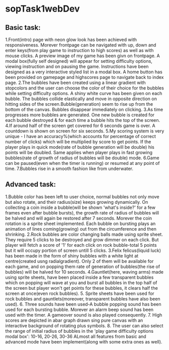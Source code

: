 # sopTask1webDev
## Basic task:
1.Front(intro) page with neon glow look has been achieved with responsiveness. Morever frontpage can be navigated with up, down and enter keys(from play game to instruction to high scores) as well as with mouse clicks. A preview image of my game has been givn on frontpage.
A modal box(fully self designed) will appear for setting difficulty options, viewing instruction and on pausing the game. Instructions have been designed as a very interactive styled list in a modal box. A home button has been provided on gamepage and highscores page to navigate back to index page.
2.The bubbles have been created using a linear gradient with stopcolors and the user can choose the color of their choice for the bubbles
while setting difficulty options. A shiny white curve has been given on each bubble. The bubbles collide elastically and move in opposite direction on hitting sides of the screen.Bubble(generation) seem to rise up from the bottom of the canvas. Bubbles disappear immediately on clicking.
3.As time progresses more bubbles are generated. One new bubble is created for each bubble destroyed & for each time a bubble hits the top of the screen.
4.If around half of the screen get covered for 6 seconds game is over. A countdown is shown on screen for six seconds.
5.My scoring system is very unique - I have an accuracy%(which accounts for percentage of correct number of clicks) which will be multiplied by score to get points. If the player plays in quick mode(rate of bubble generation will be double) his points will be doubled.
Same applies when player plays in fast growing bubbles(rate of growth of radius of bubbles will be double) mode.
6.Game can be paused(even when the timer is running) or resumed at any point of time.
7.Bubbles rise in a smooth fashion like from underwater.
## Advanced task:
1.Bubble color has been left to user choice, normal bubbles not only move but also rotate, and their radius(size) keeps growing dynamically. On collecting a coin inside a bubble(will be shown 'what's inside?' for a few frames even after bubble bursts), the growth rate of radius of bubbles will be halved and will again be restored after 7 seconds. Morever the coin rotation is a sprite sheet implemented. Each bubble on bursting plays an animation of lines coming(growing) out from the circumference and then shrinking.
2.Rock bubbles are color changing balls made using sprite sheet. They require 5 clicks to be destroyed and grow dimmer on each click. But player will fetch a score of '1' for each click on rock bubble-total 5 points but it will occupy portion of screen untill 5 clicks.
3.Felix felicus(liquid luck) has been made in the form of shiny bubbles with a white light at centre(created usng radialgradient). Only 2 of them will be available for each game, and on popping them rate of generation of bubbles(the rise of bubbles) will be halved for 10 seconds.
4.Gauntlet(here, waving arms) made using sprite sheets, have been placed inside a few transparent bubbles which on popping will wave at you and burst all bubbles in the top half of the screen but player won't get points for these bubbles, it clears half the screen at once(even rock bubbles).
5. Sprite sheets have been used for rock bubbles and gauntlets(moreover, transparent bubbles have also been used).
6. Three sounds have been used-A bubble popping sound has been used for each bursting bubble. Morever an alarm beep sound has been used with the timer. A gameover sound is also played consequently.
7. High scores are depicted in abar graph drawn sing pure canvas with an interactive background of rotating plus symbols.
8. The user can also select the range of initial radius of bubbles in the 'play game difficulty options modal box': 10-16, 20-26, 30-36
ALmost all features from basic and advanced mode have been implement(along with some extra ones as well).

